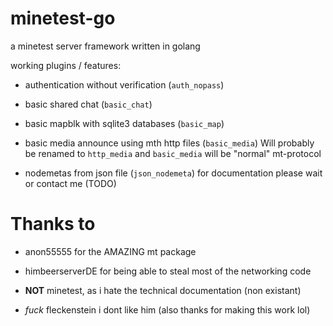 # minetest-go

a minetest server framework written in golang

working plugins / features:

- authentication without verification (`auth_nopass`)
- basic shared chat (`basic_chat`)
- basic mapblk with sqlite3 databases (`basic_map`)
- basic media announce using mth http files (`basic_media`)
	Will probably be renamed to `http_media` and `basic_media` will be "normal" mt-protocol

- nodemetas from json file (`json_nodemeta`) for documentation please wait or contact me (TODO)

# Thanks to

- anon55555 for the AMAZING mt package

- himbeerserverDE for being able to steal most of the networking code

- **NOT** minetest, as i hate the technical documentation (non existant)

- *fuck* fleckenstein i dont like him (also thanks for making this work lol)
